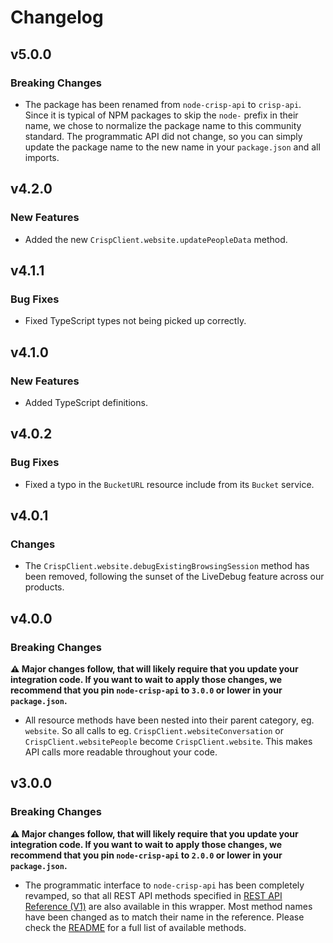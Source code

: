 Changelog
=========

## v5.0.0

### Breaking Changes

* The package has been renamed from `node-crisp-api` to `crisp-api`. Since it is typical of NPM packages to skip the `node-` prefix in their name, we chose to normalize the package name to this community standard. The programmatic API did not change, so you can simply update the package name to the new name in your `package.json` and all imports.

## v4.2.0

### New Features

* Added the new `CrispClient.website.updatePeopleData` method.

## v4.1.1

### Bug Fixes

* Fixed TypeScript types not being picked up correctly.

## v4.1.0

### New Features

* Added TypeScript definitions.

## v4.0.2

### Bug Fixes

* Fixed a typo in the `BucketURL` resource include from its `Bucket` service.

## v4.0.1

### Changes

* The `CrispClient.website.debugExistingBrowsingSession` method has been removed, following the sunset of the LiveDebug feature across our products.

## v4.0.0

### Breaking Changes

**⚠️ Major changes follow, that will likely require that you update your integration code. If you want to wait to apply those changes, we recommend that you pin `node-crisp-api` to `3.0.0` or lower in your `package.json`.**

* All resource methods have been nested into their parent category, eg. `website`. So all calls to eg. `CrispClient.websiteConversation` or `CrispClient.websitePeople` become `CrispClient.website`. This makes API calls more readable throughout your code.

## v3.0.0

### Breaking Changes

**⚠️ Major changes follow, that will likely require that you update your integration code. If you want to wait to apply those changes, we recommend that you pin `node-crisp-api` to `2.0.0` or lower in your `package.json`.**

* The programmatic interface to `node-crisp-api` has been completely revamped, so that all REST API methods specified in [REST API Reference (V1)](https://docs.crisp.chat/references/rest-api/v1/) are also available in this wrapper. Most method names have been changed as to match their name in the reference. Please check the [README](./README.md) for a full list of available methods.
